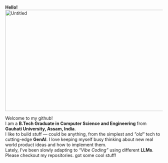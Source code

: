 **Hello!**  
<img width="576" height="324" alt="Untitled" src="https://github.com/user-attachments/assets/af198fcf-fbd8-4eb7-b9af-048e1f42192a" />

Welcome to my github!  
I am a **B.Tech Graduate in Computer Science and Engineering** from **Gauhati University, Assam, India**.  
I like to build stuff — could be anything, from the simplest and *"old"* tech to cutting-edge **GenAI**.
I love keeping myself busy thinking about new real world product ideas and how to implement them.  
Lately, I’ve been slowly adapting to *“Vibe Coding”* using different **LLMs**.  
Please checkout my repositories. got some cool stuff!
